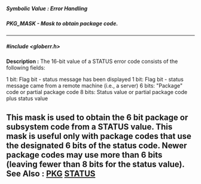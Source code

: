 ##### Symbolic Value : Error Handling
##### PKG_MASK - Mask to obtain package code.
---
##### #include <globerr.h>
**Description :**
The 16-bit value of a STATUS error code consists of the following fields:

1 bit: Flag bit - status message has been displayed
1 bit: Flag bit - status message came from a remote machine (i.e., a server)
6 bits: "Package" code or partial package code
8 bits: Status value or partial package code plus status value

This mask is used to obtain the 6 bit package or subsystem code from a STATUS 
value.  This mask is useful only with package codes that use the designated 6 
bits of the status code.  Newer package codes may use more than 6 bits (leaving 
fewer than 8 bits for the status value).  
**See Also :**
[PKG](D:/md_files/PKG.md)
[STATUS](D:/md_files/STATUS.md)
---
